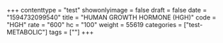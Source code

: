 +++
contenttype = "test"
showonlyimage = false
draft = false
date = "1594732099540"
title = "HUMAN GROWTH HORMONE (HGH)"
code = "HGH"
rate = "600"
hc = "100"
weight = 55619
categories = ["test-METABOLIC"]
tags = [""]
+++

